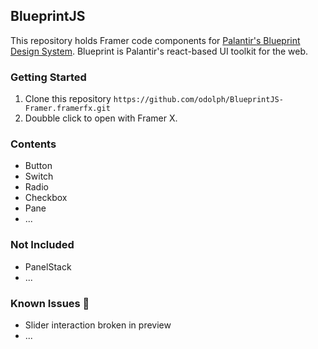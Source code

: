 ## BlueprintJS
This repository holds Framer code components for [Palantir's Blueprint Design System](https://blueprintjs.com/docs/). 
Blueprint is Palantir's react-based UI toolkit for the web.

### Getting Started
1. Clone this repository `https://github.com/odolph/BlueprintJS-Framer.framerfx.git`
2. Doubble click to open with Framer X.


### Contents
- Button
- Switch
- Radio
- Checkbox
- Pane
- ...

###  Not Included
- PanelStack
- ...

###  Known Issues 🚧
- Slider interaction broken in preview
- ...


